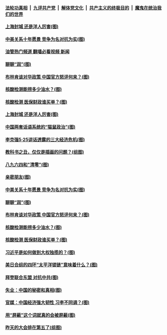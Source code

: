 ####  [法轮功真相](../../../../basic/blob/master/README.md?t=05310931) &nbsp;|&nbsp; [九评共产党](../../../../9ping.md/blob/master/README.md?t=05310931) &nbsp;|&nbsp; [解体党文化](../../../../jtdwh.md/blob/master/README.md?t=05310931)  &nbsp;|&nbsp; [共产主义的终极目的](../../../../gczydzjmd.md/blob/master/README.md?t=05310931) &nbsp;|&nbsp; [魔鬼在统治我们的世界](../../../../mgztzwmdsj.md/blob/master/README.md?t=05310931) 

#### [上海封城 还是洋人厉害(图)](../pages/p4/1007870.md?t=05310931) 

#### [中美关系十年愿景 竞争为名对抗为实(图)](../pages/p4/1007807.md?t=05310931) 

#### [油管热门频道 翻墙必看视频 新闻](http://45.76.130.85:81/youtube.html?05310931)

#### [聊聊“润”(图)](../pages/p4/1007794.md?t=05310931) 

#### [布林肯谈对华政策 中国官方怒评何来？(图)](../pages/p4/1007790.md?t=05310931) 

#### [核酸检测能捞多少油水？(图)](../pages/p4/1007726.md?t=05310931) 

#### [核酸检测 医保财政谁买单？(图)](../pages/p4/1007728.md?t=05310931) 

#### [上海封城 还是洋人厉害(图)](../pages/p4/1007870.md?t=05310931) 


#### [中国两套话语系统的“猫鼠政治”(图)](../pages/p4/1007880.md?t=05310931) 

#### [李克强5·25讲话透露的三大经济危机(图)](../pages/p4/1007876.md?t=05310931) 

#### [教科书之丑，仅仅是插画的问题？(组图)](../pages/p4/1007878.md?t=05310931) 

#### [八九六四和"清零"(图)](../pages/p4/1007877.md?t=05310931) 

#### [亲密朋友(图)](../pages/p4/1007808.md?t=05310931) 

#### [中美关系十年愿景 竞争为名对抗为实(图)](../pages/p4/1007807.md?t=05310931) 

#### [聊聊“润”(图)](../pages/p4/1007794.md?t=05310931) 

#### [布林肯谈对华政策 中国官方怒评何来？(图)](../pages/p4/1007790.md?t=05310931) 

#### [核酸检测能捞多少油水？(图)](../pages/p4/1007726.md?t=05310931) 

#### [核酸检测 医保财政谁买单？(图)](../pages/p4/1007728.md?t=05310931) 

#### [习近平是如何做到大权独揽的？(图)](../pages/p4/1007722.md?t=05310931) 

#### [美日合组的四环“太平洋锁链”意味着什么？(图)](../pages/p4/1007717.md?t=05310931) 


#### [拜登联合东盟 对抗中共(图)](../pages/p4/1007637.md?t=05310931) 

#### [失业：中国的秘密和真相(图)](../pages/p4/1007647.md?t=05310931) 

#### [官媒：中国经济强大韧性 习李不同调？(图)](../pages/p4/1007660.md?t=05310931) 

#### [用“屏蔽”这个词就真的会被屏蔽(图)](../pages/p4/1007656.md?t=05310931) 

#### [昨天的大会排在第五了(组图)](../pages/p4/1007651.md?t=05310931) 

<img src='http://gfw-breaker.win/goodnews/indexes/p4.md' width='0px' height='0px'/>
